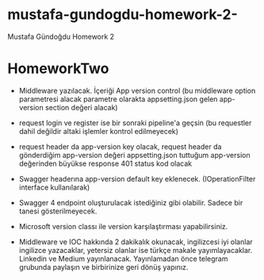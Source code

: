 # mustafa-gundogdu-homework-2-
Mustafa Gündoğdu Homework 2

# HomeworkTwo
* Middleware yazılacak. İçeriği App version control (bu middleware option parametresi alacak parametre olarakta appsetting.json gelen app-version section değeri alacak)
*  request login ve register ise bir sonraki pipeline'a geçsin (bu requestler dahil değildir altaki işlemler kontrol edilmeyecek)
*  request header da app-version key olacak, request header da gönderdiğim app-version değeri appsetting.json tuttuğum app-version  değerinden büyükse response 401 status kod olacak
* Swagger headerına app-version default key eklenecek. (IOperationFilter interface kullanılarak)
* Swagger 4 endpoint oluşturulacak istediğiniz gibi olabilir. Sadece bir tanesi gösterilmeyecek.
* Microsoft version classı ile version karşılaştırması yapabilirsiniz.

* Middleware ve IOC hakkında 2 dakikalık okunacak, ingilizcesi iyi olanlar ingilizce yazacaklar, yetersiz olanlar ise türkçe makale yayımlayacaklar. Linkedin ve Medium yayınlanacak. Yayınlamadan önce telegram grubunda paylaşın ve birbirinize geri dönüş yapınız.